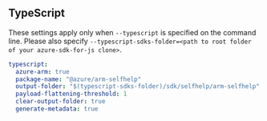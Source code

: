 ## TypeScript

These settings apply only when `--typescript` is specified on the command line.
Please also specify `--typescript-sdks-folder=<path to root folder of your azure-sdk-for-js clone>`.

``` yaml $(typescript)
typescript:
  azure-arm: true
  package-name: "@azure/arm-selfhelp"
  output-folder: "$(typescript-sdks-folder)/sdk/selfhelp/arm-selfhelp"
  payload-flattening-threshold: 1
  clear-output-folder: true
  generate-metadata: true
```
